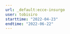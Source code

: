 ```yaml
---
url: _default:ecce-insurgo
user: tobisiro
starttime: "2022-04-23"
endtime: "2022-06-22"
---
```

<reserve />